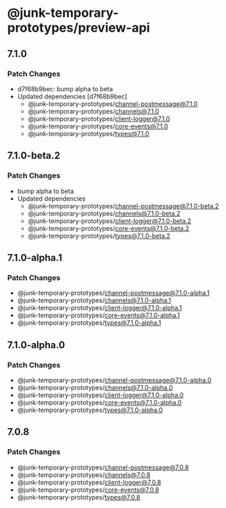 # @junk-temporary-prototypes/preview-api

## 7.1.0

### Patch Changes

- d7f68b9bec: bump alpha to beta
- Updated dependencies [d7f68b9bec]
  - @junk-temporary-prototypes/channel-postmessage@7.1.0
  - @junk-temporary-prototypes/channels@7.1.0
  - @junk-temporary-prototypes/client-logger@7.1.0
  - @junk-temporary-prototypes/core-events@7.1.0
  - @junk-temporary-prototypes/types@7.1.0

## 7.1.0-beta.2

### Patch Changes

- bump alpha to beta
- Updated dependencies
  - @junk-temporary-prototypes/channel-postmessage@7.1.0-beta.2
  - @junk-temporary-prototypes/channels@7.1.0-beta.2
  - @junk-temporary-prototypes/client-logger@7.1.0-beta.2
  - @junk-temporary-prototypes/core-events@7.1.0-beta.2
  - @junk-temporary-prototypes/types@7.1.0-beta.2

## 7.1.0-alpha.1

### Patch Changes

- @junk-temporary-prototypes/channel-postmessage@7.1.0-alpha.1
- @junk-temporary-prototypes/channels@7.1.0-alpha.1
- @junk-temporary-prototypes/client-logger@7.1.0-alpha.1
- @junk-temporary-prototypes/core-events@7.1.0-alpha.1
- @junk-temporary-prototypes/types@7.1.0-alpha.1

## 7.1.0-alpha.0

### Patch Changes

- @junk-temporary-prototypes/channel-postmessage@7.1.0-alpha.0
- @junk-temporary-prototypes/channels@7.1.0-alpha.0
- @junk-temporary-prototypes/client-logger@7.1.0-alpha.0
- @junk-temporary-prototypes/core-events@7.1.0-alpha.0
- @junk-temporary-prototypes/types@7.1.0-alpha.0

## 7.0.8

### Patch Changes

- @junk-temporary-prototypes/channel-postmessage@7.0.8
- @junk-temporary-prototypes/channels@7.0.8
- @junk-temporary-prototypes/client-logger@7.0.8
- @junk-temporary-prototypes/core-events@7.0.8
- @junk-temporary-prototypes/types@7.0.8
